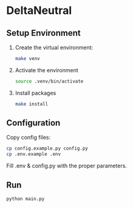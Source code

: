 # DeltaNeutral

## Setup Environment

1. Create the virtual environment:
   ```bash
   make venv
2. Activate the environment
   ```bash
   source .venv/bin/activate
3. Install packages
   ```bash
   make install

## Configuration
Copy config files:
   ```bash
   cp config.example.py config.py
   cp .env.example .env
``` 
Fill .env & config.py with the proper parameters.
 ## Run 
```bash
python main.py
